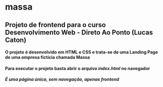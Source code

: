 # massa

## Projeto de frontend para o curso Desenvolvimento Web - Direto Ao Ponto (Lucas Caton)

#### O projeto é desenvolvido em HTML e CSS e trata-se de uma Landing Page de uma empresa fictícia chamada **Massa**

#### Para executar o projeto basta abrir o arquivo *index.html* no navegador

##### É uma página única, sem navegação, apenas frontend
